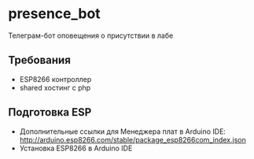 # presence_bot
Телеграм-бот оповещения о присутствии в лабе

## Требования
- ESP8266 контроллер
- shared хостинг с php

## Подготовка ESP
- Дополнительные ссылки для Менеджера плат в Arduino IDE: http://arduino.esp8266.com/stable/package_esp8266com_index.json
- Установка ESP8266 в Arduino IDE
